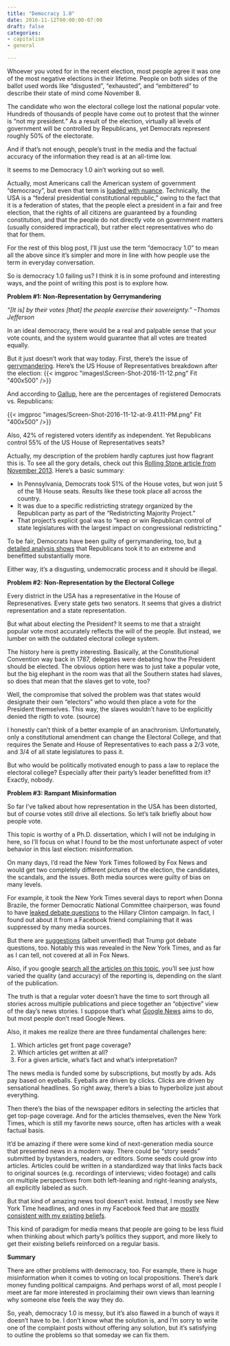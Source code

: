 ```yaml
---
title: "Democracy 1.0"
date: 2016-11-12T00:00:00-07:00
draft: false
categories:
- capitalism
- general

---
```

Whoever you voted for in the recent election, most people agree it was one of the most negative elections in their lifetime. People on both sides of the ballot used words like “disgusted”, “exhausted”, and “embittered” to describe their state of mind come November 8.

The candidate who won the electoral college lost the national popular vote. Hundreds of thousands of people have come out to protest that the winner is “not my president.” As a result of the election, virtually all levels of government will be controlled by Republicans, yet Democrats represent roughly 50% of the electorate.

And if that’s not enough, people’s trust in the media and the factual accuracy of the information they read is at an all-time low.

It seems to me Democracy 1.0 ain’t working out so well.

Actually, most Americans call the American system of government “democracy”, but even that term is [loaded with nuance](https://en.wikipedia.org/wiki/Democracy#Types_of_democracies). Technically, the USA is a “federal presidential constitutional republic,” owing to the fact that it is a federation of states, that the people elect a president in a fair and free election, that the rights of all citizens are guaranteed by a founding constitution, and that the people do not directly vote on government matters (usually considered impractical), but rather elect representatives who do that for them.

For the rest of this blog post, I’ll just use the term “democracy 1.0” to mean all the above since it’s simpler and more in line with how people use the term in everyday conversation.

So is democracy 1.0 failing us? I think it is in some profound and interesting ways, and the point of writing this post is to explore how.

<!--more-->

**Problem #1: Non-Representation by Gerrymandering**

*“[It is] by their votes [that] the people exercise their sovereignty.” –Thomas Jefferson*

In an ideal democracy, there would be a real and palpable sense that your vote counts, and the system would guarantee that all votes are treated equally.

But it just doesn’t work that way today. First, there’s the issue of [gerrymandering](https://en.wikipedia.org/wiki/Gerrymandering_in_the_United_States). Here’s the US House of Representatives breakdown after the election:
{{< imgproc "images\Screen-Shot-2016-11-12.png" Fit "400x500" />}}

And according to [Gallup](http://www.gallup.com/poll/188096/democratic-republican-identification-near-historical-lows.aspx), here are the percentages of registered Democrats vs. Republicans:

{{< imgproc "images/Screen-Shot-2016-11-12-at-9.41.11-PM.png" Fit "400x500" />}}

Also, 42% of registered voters identify as independent. Yet Republicans control 55% of the US House of Representatives seats?

Actually, my description of the problem hardly captures just how flagrant this is. To see all the gory details, check out this [Rolling Stone article from November 2013](http://www.rollingstone.com/politics/news/how-republicans-rig-the-game-20131111). Here’s a basic summary:

* In Pennsylvania, Democrats took 51% of the House votes, but won just 5 of the 18 House seats. Results like these took place all across the country.
* It was due to a specific redistricting strategy organized by the Republican party as part of the “Redistricting Majority Project.”
* That project’s explicit goal was to “keep or win Republican control of state legislatures with the largest impact on congressional redistricting.”

To be fair, Democrats have been guilty of gerrymandering, too, but [a detailed analysis shows](http://election.princeton.edu/2012/12/30/gerrymanders-part-1-busting-the-both-sides-do-it-myth/) that Republicans took it to an extreme and benefitted substantially more.

Either way, it’s a disgusting, undemocratic process and it should be illegal.

**Problem #2: Non-Representation by the Electoral College**

Every district in the USA has a representative in the House of Represenatives. Every state gets two senators. It seems that gives a district representation and a state representation.

But what about electing the President? It seems to me that a straight popular vote most accurately reflects the will of the people. But instead, we lumber on with the outdated electoral college system.

The history here is pretty interesting. Basically, at the Constitutional Convention way back in 1787, delegates were debating how the President should be elected. The obvious option here was to just take a popular vote, but the big elephant in the room was that all the Southern states had slaves, so does that mean that the slaves get to vote, too?

Well, the compromise that solved the problem was that states would designate their own “electors” who would then place a vote for the President themselves. This way, the slaves wouldn’t have to be explicitly denied the rigth to vote. (source)

I honestly can’t think of a better example of an anachronism. Unfortunately, only a constitutional amendment can change the Electoral College, and that requires the Senate and House of Representatives to each pass a 2/3 vote, and 3/4 of all state legislatures to pass it.

But who would be politically motivated enough to pass a law to replace the electoral college? Especially after their party’s leader benefitted from it? Exactly, nobody.

**Problem #3: Rampant Misinformation**

So far I’ve talked about how representation in the USA has been distorted, but of course votes still drive all elections. So let’s talk briefly about how people vote.

This topic is worthy of a Ph.D. dissertation, which I will not be indulging in here, so I’ll focus on what I found to be the most unfortunate aspect of voter behavior in this last election: misinformation.

On many days, I’d read the New York Times followed by Fox News and would get two completely different pictures of the election, the candidates, the scandals, and the issues. Both media sources were guilty of bias on many levels.

For example, it took the New York Times several days to report when Donna Brazile, the former Democratic National Committee chairperson, was found to have [leaked debate questions](http://money.cnn.com/2016/10/31/media/donna-brazile-cnn-resignation/index.html) to the Hillary Clinton campaign. In fact, I found out about it from a Facebook friend complaining that it was suppressed by many media sources.

But there are [suggestions](http://deadline.com/2016/11/megyn-kelly-donald-trump-new-york-times-book-poison-leak-debate-question-settle-for-more-1201852755/) (albeit unverified) that Trump got debate questions, too. Notably this was revealed in the New York Times, and as far as I can tell, not covered at all in Fox News.

Also, if you google [search all the articles on this topic](https://www.google.com/search?q=Megyn+Kelly+Donald+Trump+Debate+Question+Leaked&oq=Megyn+Kelly+Donald+Trump+Debate+Question+Leaked&aqs=chrome..69i57.200j0j7&sourceid=chrome&ie=UTF-8#q=Megyn+Kelly+Donald+Trump+Debate+Question+Leaked&tbm=nws), you’ll see just how varied the quality (and accuracy) of the reporting is, depending on the slant of the publication.

The truth is that a regular voter doesn’t have the time to sort through all stories across multiple publications and piece together an “objective” view of the day’s news stories. I suppose that’s what [Google News](https://news.google.com/) aims to do, but most people don’t read Google News.

Also, it makes me realize there are three fundamental challenges here:

1. Which articles get front page coverage?
1. Which articles get written at all?
1. For a given article, what’s fact and what’s interpretation?

The news media is funded some by subscriptions, but mostly by ads. Ads pay based on eyeballs. Eyeballs are driven by clicks. Clicks are driven by sensational headlines. So right away, there’s a bias to hyperbolize just about everything.

Then there’s the bias of the newspaper editors in selecting the articles that get top-page coverage. And for the articles themselves, even the New York Times, which is still my favorite news source, often has articles with a weak factual basis.

It’d be amazing if there were some kind of next-generation media source that presented news in a modern way. There could be “story seeds” submitted by bystanders, readers, or editors. Some seeds could grow into articles. Articles could be written in a standardized way that links facts back to original sources (e.g. recordings of interviews; video footage) and calls on multiple perspectives from both left-leaning and right-leaning analysts, all explicitly labeled as such.

But that kind of amazing news tool doesn’t exist. Instead, I mostly see New York Time headlines, and ones in my Facebook feed that are [mostly consistent with my existing beliefs](http://graphics.wsj.com/blue-feed-red-feed/).

This kind of paradigm for media means that people are going to be less fluid when thinking about which party’s politics they support, and more likely to get their existing beliefs reinforced on a regular basis.

**Summary**

There are other problems with democracy, too. For example, there is huge misinformation when it comes to voting on local propositions. There’s dark money funding political campaigns. And perhaps worst of all, most people I meet are far more interested in proclaiming their own views than learning why someone else feels the way they do.

So, yeah, democracy 1.0 is messy, but it’s also flawed in a bunch of ways it doesn’t have to be. I don’t know what the solution is, and I’m sorry to write one of the complaint posts without offering any solution, but it’s satisfying to outline the problems so that someday we can fix them.